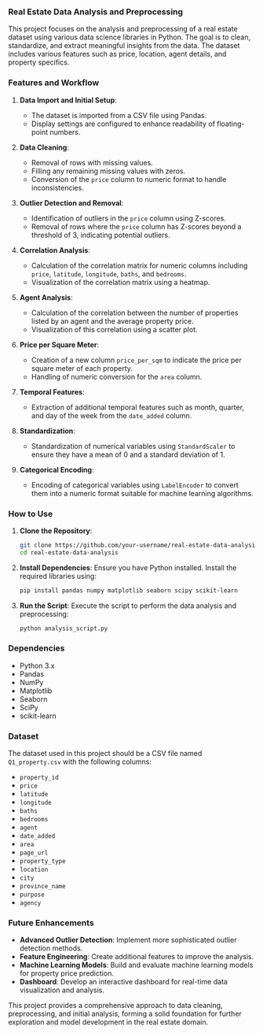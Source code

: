 ### Real Estate Data Analysis and Preprocessing

This project focuses on the analysis and preprocessing of a real estate dataset using various data science libraries in Python. The goal is to clean, standardize, and extract meaningful insights from the data. The dataset includes various features such as price, location, agent details, and property specifics.

### Features and Workflow

1. **Data Import and Initial Setup**:
   - The dataset is imported from a CSV file using Pandas.
   - Display settings are configured to enhance readability of floating-point numbers.

2. **Data Cleaning**:
   - Removal of rows with missing values.
   - Filling any remaining missing values with zeros.
   - Conversion of the `price` column to numeric format to handle inconsistencies.

3. **Outlier Detection and Removal**:
   - Identification of outliers in the `price` column using Z-scores.
   - Removal of rows where the `price` column has Z-scores beyond a threshold of 3, indicating potential outliers.

4. **Correlation Analysis**:
   - Calculation of the correlation matrix for numeric columns including `price`, `latitude`, `longitude`, `baths`, and `bedrooms`.
   - Visualization of the correlation matrix using a heatmap.

5. **Agent Analysis**:
   - Calculation of the correlation between the number of properties listed by an agent and the average property price.
   - Visualization of this correlation using a scatter plot.

6. **Price per Square Meter**:
   - Creation of a new column `price_per_sqm` to indicate the price per square meter of each property.
   - Handling of numeric conversion for the `area` column.

7. **Temporal Features**:
   - Extraction of additional temporal features such as month, quarter, and day of the week from the `date_added` column.

8. **Standardization**:
   - Standardization of numerical variables using `StandardScaler` to ensure they have a mean of 0 and a standard deviation of 1.

9. **Categorical Encoding**:
   - Encoding of categorical variables using `LabelEncoder` to convert them into a numeric format suitable for machine learning algorithms.

### How to Use

1. **Clone the Repository**:
   ```sh
   git clone https://github.com/your-username/real-estate-data-analysis.git
   cd real-estate-data-analysis
   ```

2. **Install Dependencies**:
   Ensure you have Python installed. Install the required libraries using:
   ```sh
   pip install pandas numpy matplotlib seaborn scipy scikit-learn
   ```

3. **Run the Script**:
   Execute the script to perform the data analysis and preprocessing:
   ```sh
   python analysis_script.py
   ```

### Dependencies

- Python 3.x
- Pandas
- NumPy
- Matplotlib
- Seaborn
- SciPy
- scikit-learn

### Dataset

The dataset used in this project should be a CSV file named `Q1_property.csv` with the following columns:
- `property_id`
- `price`
- `latitude`
- `longitude`
- `baths`
- `bedrooms`
- `agent`
- `date_added`
- `area`
- `page_url`
- `property_type`
- `location`
- `city`
- `province_name`
- `purpose`
- `agency`

### Future Enhancements

- **Advanced Outlier Detection**: Implement more sophisticated outlier detection methods.
- **Feature Engineering**: Create additional features to improve the analysis.
- **Machine Learning Models**: Build and evaluate machine learning models for property price prediction.
- **Dashboard**: Develop an interactive dashboard for real-time data visualization and analysis.

This project provides a comprehensive approach to data cleaning, preprocessing, and initial analysis, forming a solid foundation for further exploration and model development in the real estate domain.
